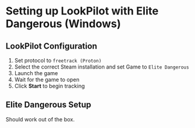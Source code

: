 # Setting up LookPilot with Elite Dangerous (Windows)

## LookPilot Configuration
1. Set protocol to `freetrack (Proton)`
2. Select the correct Steam installation and set Game to `Elite Dangerous`
3. Launch the game
4. Wait for the game to open
5. Click **Start** to begin tracking

## Elite Dangerous Setup
Should work out of the box.
